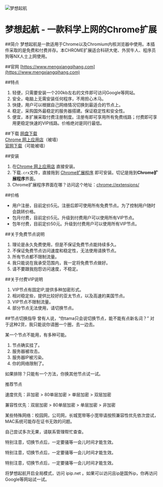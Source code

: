 ![梦想起航](http://7xnve2.com1.z0.glb.clouddn.com/start_48.png "梦想起航")
# 梦想起航 - 一款科学上网的Chrome扩展
##简介
梦想起航是一款适用于Chrome以及Chromium内核浏览器中使用。本插件采取的是免费和付费并存。本CHROME扩展适合科研大佬、外贸牛人、程序员狗等NX人士上网使用。

##官网
[https://www.mengxiangqihang.com](https://www.mengxiangqihang.com)

##特点
1. 轻便，只需要安装一个200kb左右的文件即可访问Google等网站。
2. 安全，电脑上无需安装任何程序，不用担心木马。
3. 快捷，用户可以根据自己网络情况切换到最适合的节点上。
4. 稳定，采购国外最稳定的服务器搭建。保证稳定性和安全性。
5. 便宜，本扩展采取付费注册制度。注册有即可享用所有免费线路；付费即可享用更稳定快速的VIP线路。价格绝对是同行最低。 

##下载
[网盘下载](http://pan.baidu.com/s/1ntq0my1)  
[Chrome 网上应用店](https://chrome.google.com/webstore/detail/%E6%A2%A6%E6%83%B3%E8%B5%B7%E8%88%AA/mppgicojfoigakjnlifnpghjilblmjbf?hl=zh-CN)（被墙）   
[官网下载](https://www.mengxiangqihang.com/download/latest.crx)（可能被墙）  


##安装
1. 在[Chrome 网上应用店](https://chrome.google.com/webstore/detail/%E6%A2%A6%E6%83%B3%E8%B5%B7%E8%88%AA/mppgicojfoigakjnlifnpghjilblmjbf?hl=zh-CN) 直接安装。
2. 下载`.crx`文件，直接拖到 [Chrome扩展程序](chrome://extensions/) 即可安装。切记是拖到**Chrome扩展程序**界面。
3. Chrome扩展程序界面在哪？访问这个地址：[chrome://extensions/](chrome://extensions/)

##价格
- 用户注册，目前定价5元。注册后即可使用所有免费节点。为了控制用户随时会跳转价格。
- 包月付费，目前定价5元。升级到付费用户可以使用所有VIP节点。
- 包年付费，目前定价50元。升级到付费用户可以使用所有VIP节点。

##关于免费节点说明
1. 理论是永久免费使用，但是不保证免费节点能持续多久。
2. 不保证免费节点访问速度和稳定性，无法使用请换节点。
3. 所有节点都不限制流量。
4. 我只能说在我承受范围内，我一定将免费节点做好。
5. 请不要跟我抱怨访问速度，不稳定。

##关于付费VIP说明
1. VIP节点有固定IP,提供多种加密形式。
2. 相对稳定些，提供比较好的亚太节点，以及高速的美国节点。
3. VIP节点不限制流量。
4. 部分节点无法使用，请切换节点。

##节点切换指导
曾有人说，“你tama只会说切换节点，能不能有点新名词？”
对于这种2货，我只能说你请圈一个圈，去一边去。

某一个节点不能用，有多种可能。

1. 节点确实挂了。
2. 服务器被攻击。
3. 服务器IP被污染。
4. 你的网络限制了。

如果排除？只能有一个方法，你换其他节点试一试。

推荐节点
> 
速度优先：非加密 > 80单层加密 > 单层加密 > 双层加密
> 
兼容性优先：双层加密 > 80单层加密 > 单层加密 > 非加密

某些特殊网络：校园网，公司网，长城宽带等小宽带请按照兼容性优先依次尝试，MAC系统可能存在证书无效的问题。

自己尝试多次无果，请联系管理帮忙查查。

特别注意，切换节点后，一定要骚等一会儿时间才能生效。

特别注意，切换节点后，一定要骚等一会儿时间才能生效。

特别注意，切换节点后，一定要骚等一会儿时间才能生效。

将梦想起航开启全局模式，访问 ipip.net 。如果可以访问且ip是国外ip，你再访问Google等网站试一试。


